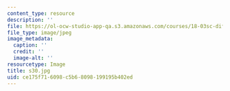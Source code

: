 ```yaml
---
content_type: resource
description: ''
file: https://ol-ocw-studio-app-qa.s3.amazonaws.com/courses/18-03sc-differential-equations-fall-2011/ce175f716098c5b68098199195b402ed_s30.jpg
file_type: image/jpeg
image_metadata:
  caption: ''
  credit: ''
  image-alt: ''
resourcetype: Image
title: s30.jpg
uid: ce175f71-6098-c5b6-8098-199195b402ed
---
```


